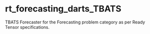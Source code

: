 # rt_forecasting_darts_TBATS
TBATS Forecaster for the Forecasting problem category as per Ready Tensor specifications.
